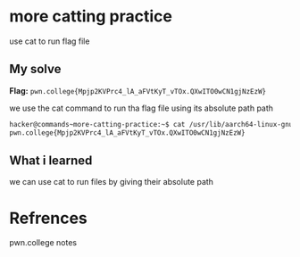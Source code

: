 # more catting practice
use cat to run flag file

## My solve
**Flag:** `pwn.college{Mpjp2KVPrc4_lA_aFVtKyT_vTOx.QXwITO0wCN1gjNzEzW}`

we use the cat command to run tha flag file using its absolute path path

```bash
hacker@commands~more-catting-practice:~$ cat /usr/lib/aarch64-linux-gnu/flag
pwn.college{Mpjp2KVPrc4_lA_aFVtKyT_vTOx.QXwITO0wCN1gjNzEzW}
```

## What i learned
we can use cat to run files by giving their absolute path

# Refrences
pwn.college notes